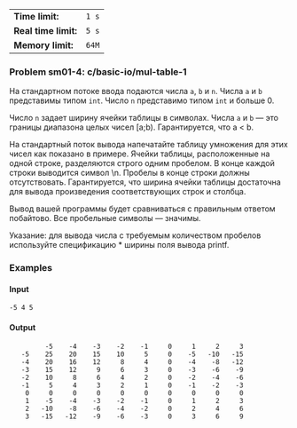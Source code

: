 |                      |       |
|----------------------|-------|
| **Time limit:**      | `1 s` |
| **Real time limit:** | `5 s` |
| **Memory limit:**    | `64M` |


### Problem sm01-4: c/basic-io/mul-table-1

На стандартном потоке ввода подаются числа `a`, `b` и `n`. Числа
`a` и `b` представимы типом `int`. Число `n` представимо типом
`int` и больше 0.

Число `n` задает ширину ячейки таблицы в символах. Числа `a` и
`b` — это границы диапазона целых чисел [a;b). Гарантируется, что
a < b.

На стандартный поток вывода напечатайте таблицу умножения для
этих чисел как показано в примере. Ячейки таблицы, расположенные
на одной строке, разделяются строго одним пробелом. В конце
каждой строки выводится символ \n. Пробелы в конце строки должны
отсутствовать. Гарантируется, что ширина ячейки таблицы
достаточна для вывода произведения соответствующих строк и
столбца.

Вывод вашей программы будет сравниваться с правильным ответом
побайтово. Все пробельные символы — значимы.

Указание: для вывода числа с требуемым количеством пробелов
используйте спецификацию * ширины поля вывода printf.

### Examples

#### Input

    
    
    -5 4 5

#### Output

    
    
             -5    -4    -3    -2    -1     0     1     2     3
       -5    25    20    15    10     5     0    -5   -10   -15
       -4    20    16    12     8     4     0    -4    -8   -12
       -3    15    12     9     6     3     0    -3    -6    -9
       -2    10     8     6     4     2     0    -2    -4    -6
       -1     5     4     3     2     1     0    -1    -2    -3
        0     0     0     0     0     0     0     0     0     0
        1    -5    -4    -3    -2    -1     0     1     2     3
        2   -10    -8    -6    -4    -2     0     2     4     6
        3   -15   -12    -9    -6    -3     0     3     6     9

